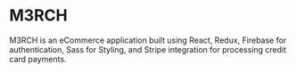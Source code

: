 # M3RCH

M3RCH is an eCommerce application built using React, Redux, Firebase for authentication, Sass for Styling, and Stripe integration for processing credit card payments.